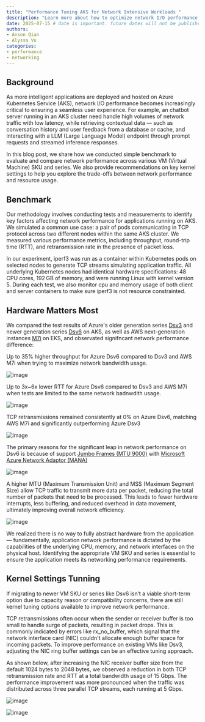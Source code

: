 ```yaml
---
title: "Performance Tuning AKS for Network Intensive Workloads "
description: "Learn more about how to optimize network I/O performance on AKS nodes through benchmark and comparison."
date: 2025-07-15 # date is important. future dates will not be published
authors:
- Anson Qian
- Alyssa Vu
categories:
- performance
- networking
---
```


## Background

As more intelligent applications are deployed and hosted on Azure Kubernetes Service (AKS), network I/O performance becomes increasingly critical to ensuring a seamless user experience. For example, an chatbot server running in an AKS cluster need handle high volumes of network traffic with low latency, while retrieving contextual data — such as conversation history and user feedback from a database or cache, and interacting with a LLM (Large Language Model) endpoint through prompt requests and streamed inference responses.

In this blog post, we share how we conducted simple benchmark to evaluate and compare network performance across various VM (Virtual Machine) SKU and series. We also provide recommendations on key kernel settings to help you explore the trade-offs between network performance and resource usage.

## Benchmark
Our methodology involves conducting tests and measurements to identify key factors affecting network performance for applications running on AKS. We simulated a common use case: a pair of pods communicating in TCP protocol across two different nodes within the same AKS cluster. We measured various performance metrics, including throughput, round-trip time (RTT), and retransmission rate in the presence of packet loss.

In our experiment, iperf3 was run as a container within Kubernetes pods on selected nodes to generate TCP streams simulating application traffic. All underlying Kubernetes nodes had identical hardware specifications: 48 CPU cores, 192 GB of memory, and were running Linux with kernel version 5. During each test, we also monitor cpu and memory usage of both client and server containers to make sure iperf3 is not resource constrainted.

## Hardware Matters Most

We compared the test results of Azure's older generation series [Dsv3](https://learn.microsoft.com/en-us/azure/virtual-machines/sizes/general-purpose/dsv3-series?tabs=sizebasic) and newer generation series [Dsv6](https://learn.microsoft.com/en-us/azure/virtual-machines/sizes/general-purpose/dsv6-series?tabs=sizebasic) on AKS, as well as AWS next-generation instances [M7i](https://aws.amazon.com/ec2/instance-types/m7i/) on EKS, and observated signifncant network performance difference:

Up to 35% higher throughput for Azure Dsv6 compared to Dsv3 and AWS M7i when trying to maximize network bandwidth usage.

![image](/assets/images/network-perf-aks/throughput.png)


Up to 3x~6x lower RTT for Azure Dsv6 compared to Dsv3 and AWS M7i when tests are limited to the same network badnwdith usage.

![image](/assets/images/network-perf-aks/multi_stream_rtt.png)

TCP retransmissions remained consistently at 0% on Azure Dsv6, matching AWS M7i and significantly outperforming Azure Dsv3

![image](/assets/images/network-perf-aks/multi_stream_retran.png)

The primary reasons for the significant leap in network performance on Dsv6 is because of support [Jumbo Frames (MTU 9000)](https://learn.microsoft.com/en-us/azure/virtual-network/how-to-virtual-machine-mtu?tabs=linux) with [Microsoft Azure Network Adaptor (MANA)](https://learn.microsoft.com/en-us/azure/virtual-network/accelerated-networking-mana-overview)


![image](/assets/images/network-perf-aks/mtu.png)

A higher MTU (Maximum Transmission Unit) and MSS (Maximum Segment Size) allow TCP traffic to transmit more data per packet, reducing the total number of packets that need to be processed. This leads to fewer hardware interrupts, less buffering, and reduced overhead in data movement, ultimately improving overall network efficiency.

![image](/assets/images/network-perf-aks/cpu_usage.png)

We realized there is no way to fully abstract hardware from the application — fundamentally, application network performance is dictated by the capabilities of the underlying CPU, memory, and network interfaces on the physical host. Identifying the appropriate VM SKU and series is essential to ensure the application meets its networking performance requirements.

## Kernel Settings Tunning

If migrating to newer VM SKU or series like Dsv6 isn’t a viable short-term option due to capacity reason or compatibility concerns, there are still kernel tuning options available to improve network performance.

TCP retransmissions often occur when the sender or receiver buffer is too small to handle surge of packets, resulting in packet drops. This is commonly indicated by errors like rx_no_buffer, which signal that the network interface card (NIC) couldn't allocate enough buffer space for incoming packets. To improve performance on existing VMs like Dsv3, adjusting the NIC ring buffer settings can be an effective tuning approach.

As shown below, after increasing the NIC receiver buffer size from the default 1024 bytes to 2048 bytes, we observed a reduction in both TCP retransmission rate and RTT at a total bandwidth usage of 15 Gbps. The performance improvement was more pronounced when the traffic was distributed across three parallel TCP streams, each running at 5 Gbps.

![image](/assets/images/network-perf-aks/multi_buffer_rtt.png)

![image](/assets/images/network-perf-aks/multi_buffer_retran.png)